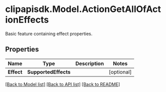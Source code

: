 # clipapisdk.Model.ActionGetAllOfActionEffects
Basic feature containing effect properties.

## Properties

Name | Type | Description | Notes
------------ | ------------- | ------------- | -------------
**Effect** | **SupportedEffects** |  | [optional] 

[[Back to Model list]](../README.md#documentation-for-models) [[Back to API list]](../README.md#documentation-for-api-endpoints) [[Back to README]](../README.md)

